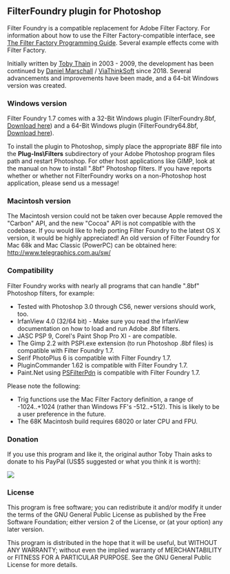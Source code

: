 
## FilterFoundry plugin for Photoshop

Filter Foundry is a compatible replacement for Adobe Filter Factory. For information about how to use the Filter Factory-compatible interface, see [The Filter Factory Programming Guide](http://thepluginsite.com/knowhow/ffpg/ffpg.htm). Several example effects come with Filter Factory.

Initially written by [Toby Thain](http://www.telegraphics.com.au/sw/) in 2003 - 2009, the development has been continued by [Daniel Marschall](https://www.daniel-marschall.de/) / [ViaThinkSoft](https://www.viathinksoft.de/) since 2018. Several advancements and improvements have been made, and a 64-bit Windows version was created.


### Windows version

Filter Foundry 1.7 comes with a 32-Bit Windows plugin (FilterFoundry.8bf, [Download here](https://www.viathinksoft.de/download/248/FilterFoundry.8bf)) and a 64-Bit Windows plugin (FilterFoundry64.8bf, [Download here](https://www.viathinksoft.de/download/249/FilterFoundry64.8bf)).

To install the plugin to Photoshop, simply place the appropriate 8BF file into the **Plug-Ins\Filters** subdirectory of your Adobe Photoshop program files path and restart Photoshop. For other host applications like GIMP, look at the manual on how to install ".8bf" Photoshop filters. If you have reports whether or whether not FilterFoundry works on a non-Photoshop host application, please send us a message!


### Macintosh version

The Macintosh version could not be taken over because Apple removed the "Carbon" API, and the new "Cocoa" API is not compatible with the codebase. If you would like to help porting Filter Foundry to the latest OS X version, it would be highly appreciated! An old version of Filter Foundry for Mac 68k and Mac Classic (PowerPC) can be obtained here: http://www.telegraphics.com.au/sw/


### Compatibility

Filter Foundry works with nearly all programs that can handle ".8bf" Photoshop filters, for example:

-   Tested with Photoshop 3.0 through CS6, newer versions should work, too.
-   IrfanView 4.0 (32/64 bit) - Make sure you read the IrfanView documentation on how to load and run Adobe .8bf filters.
-   JASC PSP 9, Corel's Paint Shop Pro XI - are compatible.
-   The Gimp 2.2 with PSPI.exe extension (to run Photoshop .8bf files) is compatible with Filter Foundry 1.7.
-   Serif PhotoPlus 6 is compatible with Filter Foundry 1.7.
-   PluginCommander 1.62 is compatible with Filter Foundry 1.7.
-   Paint.Net using [PSFilterPdn](https://forums.getpaint.net/topic/20622-psfilterpdn-2019-01-04/) is compatible with Filter Foundry 1.7.

Please note the following:

-   Trig functions use the Mac Filter Factory definition, a range of -1024..+1024 (rather than Windows FF's -512..+512). This is likely to be a user preference in the future.
-   The 68K Macintosh build requires 68020 or later CPU and FPU.


### Donation

If you use this program and like it, the original author Toby Thain asks to donate to his PayPal (US$5 suggested or what you think it is worth):

[![](https://www.paypal.com/images/x-click-but04.gif)](https://www.paypal.com/cgi-bin/webscr?cmd=_xclick&business=toby%40telegraphics.com.au&item_name=FilterFoundry+plugin&item_number=filterfoundry&amount=5.00&image_url=http%3A%2F%2Fwww.telegraphics.com.au%2Fimg%2Ftlogo-paypal.gif&no_shipping=1&return=http%3A%2F%2Fwww.telegraphics.com.au%2Fsw%2Fthankyou.html&cn=Message+to+developer&currency_code=USD&tax=0)


### License

This program is free software; you can redistribute it and/or modify it under the terms of the GNU General Public License as published by  the Free Software Foundation; either version 2 of the License, or (at your option) any later version.
 
This program is distributed in the hope that it will be useful, but WITHOUT ANY WARRANTY; without even the implied warranty of MERCHANTABILITY or FITNESS FOR A PARTICULAR PURPOSE.  See the GNU General Public License for more details.
